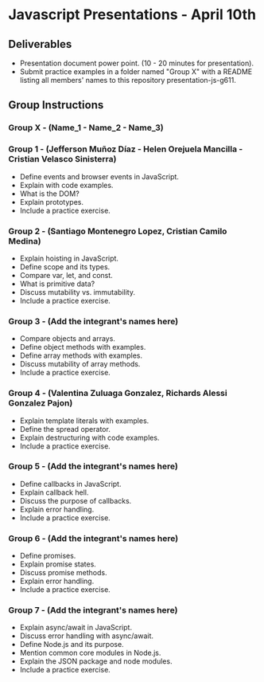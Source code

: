 # Javascript Presentations - April 10th

## Deliverables

  - Presentation document power point. (10 - 20 minutes for presentation).
  - Submit practice examples in a folder named "Group X" with a README listing all members' names to this repository presentation-js-g611.

## Group Instructions

### Group X - (Name_1 - Name_2 - Name_3)

### Group 1 - (Jefferson Muñoz Díaz - Helen Orejuela Mancilla - Cristian Velasco Sinisterra)

  - Define events and browser events in JavaScript.
  - Explain with code examples.
  - What is the DOM?
  - Explain prototypes.
  - Include a practice exercise.

### Group 2 - (Santiago Montenegro Lopez, Cristian Camilo Medina)

  - Explain hoisting in JavaScript.
  - Define scope and its types.
  - Compare var, let, and const.
  - What is primitive data?
  - Discuss mutability vs. immutability.
  - Include a practice exercise.

### Group 3 - (Add the integrant's names here)

  - Compare objects and arrays.
  - Define object methods with examples.
  - Define array methods with examples.
  - Discuss mutability of array methods.
  - Include a practice exercise.

### Group 4 - (Valentina Zuluaga Gonzalez, Richards Alessi Gonzalez Pajon)

  - Explain template literals with examples.
  - Define the spread operator.
  - Explain destructuring with code examples.
  - Include a practice exercise.

### Group 5 - (Add the integrant's names here)

  - Define callbacks in JavaScript.
  - Explain callback hell.
  - Discuss the purpose of callbacks.
  - Explain error handling.
  - Include a practice exercise.

### Group 6 - (Add the integrant's names here)

  - Define promises.
  - Explain promise states.
  - Discuss promise methods.
  - Explain error handling.
  - Include a practice exercise.

### Group 7 - (Add the integrant's names here)

  - Explain async/await in JavaScript.
  - Discuss error handling with async/await.
  - Define Node.js and its purpose.
  - Mention common core modules in Node.js.
  - Explain the JSON package and node modules.
  - Include a practice exercise.
